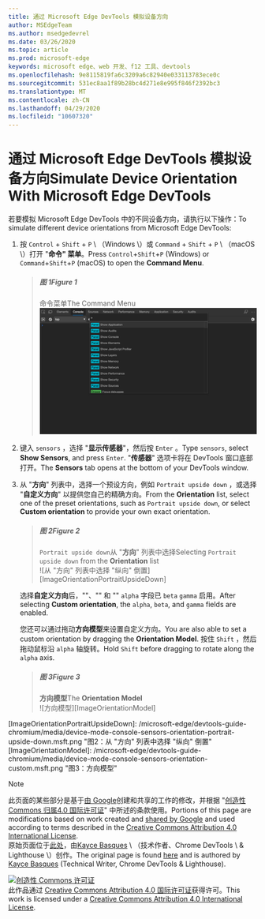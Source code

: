 ```yaml
---
title: 通过 Microsoft Edge DevTools 模拟设备方向
author: MSEdgeTeam
ms.author: msedgedevrel
ms.date: 03/26/2020
ms.topic: article
ms.prod: microsoft-edge
keywords: microsoft edge、web 开发、f12 工具、devtools
ms.openlocfilehash: 9e8115819fa6c3209a6c82940e033113783ece0c
ms.sourcegitcommit: 531ec8aa1f89b28bc4d271e8e995f846f2392bc3
ms.translationtype: MT
ms.contentlocale: zh-CN
ms.lasthandoff: 04/29/2020
ms.locfileid: "10607320"
---
```

<!-- Copyright Kayce Basques 

   Licensed under the Apache License, Version 2.0 (the "License");
   you may not use this file except in compliance with the License.
   You may obtain a copy of the License at

       https://www.apache.org/licenses/LICENSE-2.0

   Unless required by applicable law or agreed to in writing, software
   distributed under the License is distributed on an "AS IS" BASIS,
   WITHOUT WARRANTIES OR CONDITIONS OF ANY KIND, either express or implied.
   See the License for the specific language governing permissions and
   limitations under the License.  -->





# <span data-ttu-id="e3e1e-103">通过 Microsoft Edge DevTools 模拟设备方向</span><span class="sxs-lookup"><span data-stu-id="e3e1e-103">Simulate Device Orientation With Microsoft Edge DevTools</span></span>   



<span data-ttu-id="e3e1e-104">若要模拟 Microsoft Edge DevTools 中的不同设备方向，请执行以下操作：</span><span class="sxs-lookup"><span data-stu-id="e3e1e-104">To simulate different device orientations from Microsoft Edge DevTools:</span></span>  

<!--todo: update device orientation section when available -->  

1.  <span data-ttu-id="e3e1e-105">按 `Control` + `Shift` + `P` \ （Windows \）或 `Command` + `Shift` + `P` \ （macOS \）打开 "**命令" 菜单**。</span><span class="sxs-lookup"><span data-stu-id="e3e1e-105">Press `Control`+`Shift`+`P` \(Windows\) or `Command`+`Shift`+`P` \(macOS\) to open the **Command Menu**.</span></span>  
    
    > ##### <span data-ttu-id="e3e1e-106">图 1</span><span class="sxs-lookup"><span data-stu-id="e3e1e-106">Figure 1</span></span>  
    > <span data-ttu-id="e3e1e-107">命令菜单</span><span class="sxs-lookup"><span data-stu-id="e3e1e-107">The Command Menu</span></span>  
    > ![命令菜单][ImageCommandMenu]  
    
1.  <span data-ttu-id="e3e1e-109">键入 `sensors` ，选择 "**显示传感器**"，然后按 `Enter` 。</span><span class="sxs-lookup"><span data-stu-id="e3e1e-109">Type `sensors`, select **Show Sensors**, and press `Enter`.</span></span>  <span data-ttu-id="e3e1e-110">"**传感器**" 选项卡将在 DevTools 窗口底部打开。</span><span class="sxs-lookup"><span data-stu-id="e3e1e-110">The **Sensors** tab opens at the bottom of your DevTools window.</span></span>  
1.  <span data-ttu-id="e3e1e-111">从 "**方向**" 列表中，选择一个预设方向，例如 `Portrait upside down` ，或选择 "**自定义方向**" 以提供您自己的精确方向。</span><span class="sxs-lookup"><span data-stu-id="e3e1e-111">From the **Orientation** list, select one of the preset orientations, such as `Portrait upside down`, or select **Custom orientation** to provide your own exact orientation.</span></span>  
    
    > ##### <span data-ttu-id="e3e1e-112">图 2</span><span class="sxs-lookup"><span data-stu-id="e3e1e-112">Figure 2</span></span>  
    > <span data-ttu-id="e3e1e-113">`Portrait upside down`从 "**方向**" 列表中选择</span><span class="sxs-lookup"><span data-stu-id="e3e1e-113">Selecting `Portrait upside down` from the **Orientation** list</span></span>  
    > ![从 "方向" 列表中选择 "纵向" 倒置][ImageOrientationPortraitUpsideDown]  
    
    <span data-ttu-id="e3e1e-115">选择**自定义方向**后，""、"" 和 "" `alpha` 字段已 `beta` `gamma` 启用。</span><span class="sxs-lookup"><span data-stu-id="e3e1e-115">After selecting **Custom orientation**, the `alpha`, `beta`, and `gamma` fields are enabled.</span></span>  
    <!--See [Alpha][alpha], [Beta][beta], and [Gamma][gamma] to understand how these axes work.  -->  
    <!--todo: update links to alpha, beta, and gamma section when available -->  
    <span data-ttu-id="e3e1e-116">您还可以通过拖动**方向模型**来设置自定义方向。</span><span class="sxs-lookup"><span data-stu-id="e3e1e-116">You are also able to set a custom orientation by dragging the **Orientation Model**.</span></span>  <span data-ttu-id="e3e1e-117">按住 `Shift` ，然后拖动鼠标沿 `alpha` 轴旋转。</span><span class="sxs-lookup"><span data-stu-id="e3e1e-117">Hold `Shift` before dragging to rotate along the `alpha` axis.</span></span>  
    
    > ##### <span data-ttu-id="e3e1e-118">图 3</span><span class="sxs-lookup"><span data-stu-id="e3e1e-118">Figure 3</span></span>  
    > <span data-ttu-id="e3e1e-119">**方向模型**</span><span class="sxs-lookup"><span data-stu-id="e3e1e-119">The **Orientation Model**</span></span>  
    > ![方向模型][ImageOrientationModel]  

<!--## Feedback   -->  



<!-- image links -->  

[ImageCommandMenu]: /microsoft-edge/devtools-guide-chromium/media/device-mode-console-command-menu.msft.png "图1：命令菜单"  
[ImageOrientationPortraitUpsideDown]: /microsoft-edge/devtools-guide-chromium/media/device-mode-console-sensors-orientation-portrait-upside-down.msft.png "图2：从 "方向" 列表中选择 "纵向" 倒置"  
[ImageOrientationModel]: /microsoft-edge/devtools-guide-chromium/media/device-mode-console-sensors-orientation-custom.msft.png "图3：方向模型"  

<!-- links -->  

<!--[WebFundamentasNativeHardwareDeviceOrientationIndex]: /web/fundamentals/native-hardware/device-orientation/index "Device Orientation \& Motion"  -->  
<!--[WebFundamentasNativeHardwareDeviceOrientationIndexAlpha]: /web/fundamentals/native-hardware/device-orientation/index#alpha "Alpha - Device Orientation \& Motion"  -->  
<!--[WebFundamentasNativeHardwareDeviceOrientationIndexBeta]: /web/fundamentals/native-hardware/device-orientation/index#beta "Beta - Device Orientation \& Motion"  -->  
<!--[WebFundamentasNativeHardwareDeviceOrientationIndexGamma]: /web/fundamentals/native-hardware/device-orientation/index#gamma "Gamma - Device Orientation \& Motion"  -->  

> [!NOTE]
> <span data-ttu-id="e3e1e-124">此页面的某些部分是基于[由 Google][GoogleSitePolicies]创建和共享的工作的修改，并根据 "[创造性 Commons 归属4.0 国际许可证][CCA4IL]" 中所述的条款使用。</span><span class="sxs-lookup"><span data-stu-id="e3e1e-124">Portions of this page are modifications based on work created and [shared by Google][GoogleSitePolicies] and used according to terms described in the [Creative Commons Attribution 4.0 International License][CCA4IL].</span></span>  
> <span data-ttu-id="e3e1e-125">原始页面位于[此处](https://developers.google.com/web/tools/chrome-devtools/device-mode/orientation)，由[Kayce Basques][KayceBasques] \ （技术作者、Chrome DevTools \ & Lighthouse \）创作。</span><span class="sxs-lookup"><span data-stu-id="e3e1e-125">The original page is found [here](https://developers.google.com/web/tools/chrome-devtools/device-mode/orientation) and is authored by [Kayce Basques][KayceBasques] \(Technical Writer, Chrome DevTools \& Lighthouse\).</span></span>  

[![创造性 Commons 许可证][CCby4Image]][CCA4IL]  
<span data-ttu-id="e3e1e-127">此作品通过 [Creative Commons Attribution 4.0 国际许可证][CCA4IL]获得许可。</span><span class="sxs-lookup"><span data-stu-id="e3e1e-127">This work is licensed under a [Creative Commons Attribution 4.0 International License][CCA4IL].</span></span>  

[CCA4IL]: https://creativecommons.org/licenses/by/4.0  
[CCby4Image]: https://i.creativecommons.org/l/by/4.0/88x31.png  
[GoogleSitePolicies]: https://developers.google.com/terms/site-policies  
[KayceBasques]: https://developers.google.com/web/resources/contributors/kaycebasques  

